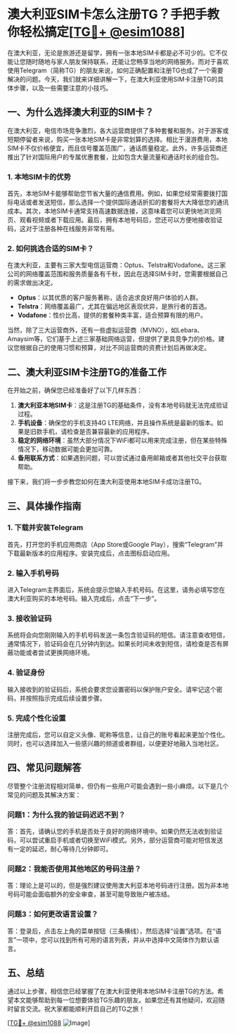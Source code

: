 # 澳大利亚SIM卡怎么注册TG？手把手教你轻松搞定[[TG💪+ @esim1088](https://t.me/s/esim1088)]

在澳大利亚，无论是旅游还是留学，拥有一张本地SIM卡都是必不可少的。它不仅能让您随时随地与家人朋友保持联系，还能让您畅享当地的网络服务。而对于喜欢使用Telegram（简称TG）的朋友来说，如何正确配置和注册TG也成了一个需要解决的问题。今天，我们就来详细讲解一下，在澳大利亚使用SIM卡注册TG的具体步骤，以及一些需要注意的小技巧。

## 一、为什么选择澳大利亚的SIM卡？

在澳大利亚，电信市场竞争激烈，各大运营商提供了多种套餐和服务。对于游客或短期停留者来说，购买一张本地SIM卡是非常划算的选择。相比于漫游费用，本地SIM卡不仅价格便宜，而且信号覆盖范围广，通话质量稳定。此外，许多运营商还推出了针对国际用户的专属优惠套餐，比如包含大量流量和通话时长的组合包。

### 1. 本地SIM卡的优势

首先，本地SIM卡能够帮助您节省大量的通信费用。例如，如果您经常需要拨打国际电话或者发送短信，那么选择一个提供国际通话折扣的套餐将大大降低您的通讯成本。其次，本地SIM卡通常支持高速数据连接，这意味着您可以更快地浏览网页、观看视频或者下载应用。最后，拥有本地号码后，您还可以方便地接收验证码，这对于注册各种在线服务非常有用。

### 2. 如何挑选合适的SIM卡？

在澳大利亚，主要有三家大型电信运营商：Optus、Telstra和Vodafone。这三家公司的网络覆盖范围和服务质量各有千秋，因此在选择SIM卡时，您需要根据自己的需求做出决定。

- **Optus**：以其优质的客户服务著称，适合追求良好用户体验的人群。
- **Telstra**：网络覆盖最广，尤其在偏远地区表现优异，是旅行者的首选。
- **Vodafone**：性价比高，提供的套餐种类丰富，适合预算有限的用户。

当然，除了三大运营商外，还有一些虚拟运营商（MVNO），如Lebara、Amaysim等，它们基于上述三家基础网络运营，但提供了更具竞争力的价格。建议您根据自己的使用习惯和预算，对比不同运营商的资费计划后再做决定。

## 二、澳大利亚SIM卡注册TG的准备工作

在开始之前，确保您已经准备好了以下几样东西：

1. **澳大利亚本地SIM卡**：这是注册TG的基础条件，没有本地号码就无法完成验证过程。
2. **手机设备**：确保您的手机支持4G LTE网络，并且操作系统是最新的版本。如果是旧款手机，请检查是否兼容最新的应用程序。
3. **稳定的网络环境**：虽然大部分情况下WiFi都可以用来完成注册，但在某些特殊情况下，移动数据可能会更加可靠。
4. **备用联系方式**：如果遇到问题，可以尝试通过备用邮箱或者其他社交平台获取帮助。

接下来，我们将一步步教您如何在澳大利亚使用本地SIM卡成功注册TG。

## 三、具体操作指南

### 1. 下载并安装Telegram

首先，打开您的手机应用商店（App Store或Google Play），搜索“Telegram”并下载最新版本的应用程序。安装完成后，点击图标启动应用。

### 2. 输入手机号码

进入Telegram主界面后，系统会提示您输入手机号码。在这里，请务必填写您在澳大利亚购买的本地号码。输入完成后，点击“下一步”。

### 3. 接收验证码

系统将会向您刚刚输入的手机号码发送一条包含验证码的短信。请注意查收短信，通常情况下，验证码会在几分钟内到达。如果长时间未收到短信，请检查是否有屏蔽功能或者尝试更换网络环境。

### 4. 验证身份

输入接收到的验证码后，系统会要求您设置密码以保护账户安全。请牢记这个密码，并按照指示完成后续设置步骤。

### 5. 完成个性化设置

注册完成后，您可以自定义头像、昵称等信息，让自己的账号看起来更加个性化。同时，也可以选择加入一些感兴趣的频道或者群组，以便更好地融入当地社区。

## 四、常见问题解答

尽管整个注册流程相对简单，但仍有一些用户可能会遇到一些小麻烦。以下是几个常见的问题及其解决方案：

### 问题1：为什么我的验证码迟迟不到？

答：首先，请确认您的手机是否处于良好的网络环境中。如果仍然无法收到验证码，可以尝试重启手机或者切换至WiFi模式。另外，部分运营商可能对短信发送有一定的延迟，耐心等待几分钟即可。

### 问题2：我能否使用其他地区的号码注册？

答：理论上是可以的，但是强烈建议使用澳大利亚本地号码进行注册。因为非本地号码可能会面临额外的安全审查，甚至可能导致账户被冻结。

### 问题3：如何更改语言设置？

答：登录后，点击左上角的菜单按钮（三条横线），然后选择“设置”选项。在“语言”一项中，您可以找到所有可用的语言列表，并从中选择中文简体作为默认语言。

## 五、总结

通过以上步骤，相信您已经掌握了在澳大利亚使用本地SIM卡注册TG的方法。希望本文能够帮助到每一位想要体验TG乐趣的朋友。如果您还有其他疑问，欢迎随时留言交流。祝大家都能顺利开启自己的TG之旅！

[[TG💪+ @esim1088](https://t.me/s/esim1088) ![Image](https://i.postimg.cc/4NQfJmqS/Snipaste-2025-05-13-00-14-12.png)]